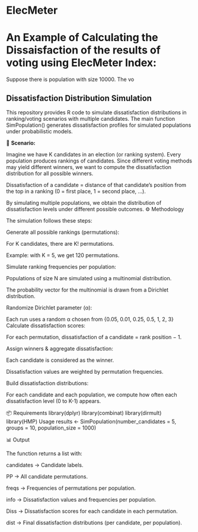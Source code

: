 # ElecMeter

# An Example of Calculating the Dissaisfaction of the results of voting using ElecMeter Index:
Suppose there is population with size 10000. The vo


## Dissatisfaction Distribution Simulation

This repository provides R code to simulate dissatisfaction distributions in ranking/voting scenarios with multiple candidates. The main function SimPopulation() generates dissatisfaction profiles for simulated populations under probabilistic models.

📖 **Scenario:**

Imagine we have K candidates in an election (or ranking system). Every population produces rankings of candidates. Since different voting methods may yield different winners, we want to compute the dissatisfaction distribution for all possible winners.

Dissatisfaction of a candidate = distance of that candidate’s position from the top in a ranking (0 = first place, 1 = second place, …).

By simulating multiple populations, we obtain the distribution of dissatisfaction levels under different possible outcomes.
⚙️ Methodology

The simulation follows these steps:

Generate all possible rankings (permutations):

For K candidates, there are K! permutations.

Example: with K = 5, we get 120 permutations.

Simulate ranking frequencies per population:

Populations of size N are simulated using a multinomial distribution.

The probability vector for the multinomial is drawn from a Dirichlet distribution.

Randomize Dirichlet parameter (α):

Each run uses a random α chosen from {0.05, 0.01, 0.25, 0.5, 1, 2, 3}
Calculate dissatisfaction scores:

For each permutation, dissatisfaction of a candidate = rank position − 1.

Assign winners & aggregate dissatisfaction:

Each candidate is considered as the winner.

Dissatisfaction values are weighted by permutation frequencies.

Build dissatisfaction distributions:

For each candidate and each population, we compute how often each dissatisfaction level (0 to K-1) appears.

📦 Requirements
library(dplyr)
library(combinat)
library(dirmult)
library(HMP)
Usage
results <- SimPopulation(number_candidates = 5,
                         groups = 10,
                         population_size = 1000)

📊 Output

The function returns a list with:

candidates → Candidate labels.

PP → All candidate permutations.

freqs → Frequencies of permutations per population.

info → Dissatisfaction values and frequencies per population.

Diss → Dissatisfaction scores for each candidate in each permutation.

dist → Final dissatisfaction distributions (per candidate, per population).


